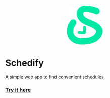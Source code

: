 <p align="center">
<img src="https://raw.githubusercontent.com/kylehue/schedify/refs/heads/main/public/schedify-logo.png" width="124px"/>
</p>

# Schedify
A simple web app to find convenient schedules.

### [Try it here](https://kylehue.github.io/schedify/)
